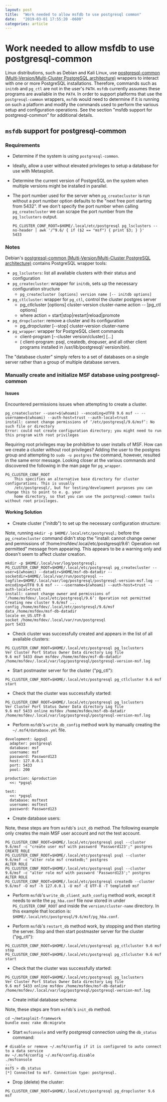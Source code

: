 ```yaml
---
layout: post
title:  "Work needed to allow msfdb to use postgresql common"
date:   "2019-03-01 17:55:20 -0600"
categories: article
---
```


# Work needed to allow msfdb to use postgresql-common

Linux distributions, such as Debian and Kali Linux, use [postgresql-common (Multi-Version/Multi-Cluster PostgreSQL architecture)](https://salsa.debian.org/postgresql/postgresql-common) wrappers to interact with one or more PostgreSQL installations. Therefore, commands such as `initdb` and `pg_ctl` are not in the user's `PATH`. `msfdb` currently assumes these programs are available in the `PATH`. In order to support platforms that use the `postgresql-common` wrappers, `msfdb` would need to determine if it is running on such a platform and modify the commands used to perform the various setup and configuration operations. See the section "msfdb support for postgresql-common" for additional details.

## `msfdb` support for postgresql-common

### Requirements

* Determine if the system is using `postgresql-common`.
* Ideally, allow a user without elevated privileges to setup a database for use with Metasploit.
* Determine the current version of PostgreSQL on the system when multiple versions might be installed in parallel.
* The port number used for the server when `pg_createcluster` is run without a port number option defaults to the "next free port starting from 5432". If we don't specify the port number when calling `pg_createcluster` we can scrape the port number from the `pg_lsclusters` output.

    ```
    PG_CLUSTER_CONF_ROOT=$HOME/.local/etc/postgresql pg_lsclusters --no-header | awk '/^9.6/ { if ($2 == "msf") { print $3; } }'
    5433
    ```

### Notes

Debian's [postgresql-common (Multi-Version/Multi-Cluster PostgreSQL architecture)](https://salsa.debian.org/postgresql/postgresql-common) contains PostgreSQL wrapper tools:

* `pg_lsclusters`: list all available clusters with their status and configuration
* `pg_createcluster`: wrapper for `initdb`, sets up the necessary configuration structure
    * `pg_createcluster [options] version name [-- initdb options]`
* `pg_ctlcluster`: wrapper for `pg_ctl`, control the cluster postgres server
    * pg_ctlcluster [options] cluster-version cluster-name action -- [pg_ctl options]
    * where action = start|stop|restart|reload|promote
* `pg_dropcluster`: remove a cluster and its configuration
    * pg_dropcluster [--stop] cluster-version cluster-name
* `pg_wrapper`: wrapper for PostgreSQL client commands
    * client-program [--cluster version/cluster] [...]
    * ( client-program: psql, createdb, dropuser, and all other client programs installed in /usr/lib/postgresql/ version/bin).

The "database cluster" simply refers to a set of databases on a single server rather than a group of multiple database servers.

### Manually create and initialize MSF database using postgresql-common

#### Issues

Encountered permissions issues when attempting to create a cluster.

```
pg_createcluster --user=$(whoami) --encoding=UTF8 9.6 msf -- --username=$(whoami) --auth-host=trust --auth-local=trust
install: cannot change permissions of ‘/etc/postgresql/9.6/msf’: No such file or directory
Error: could not create configuration directory; you might need to run this program with root privileges
```

Requiring root privileges may be prohibitive to user installs of MSF. How can we create a cluster without root privileges? Adding the user to the postgres group and attempting to `sudo -u postgres` the command, however, resulted in the same error message. Looking closer at the various commands and discovered the following in the man page for `pg_wrapper`.

```
PG_CLUSTER_CONF_ROOT
    This specifies an alternative base directory for cluster configurations. This is usually
    /etc/postgresql/, but for testing/development purposes you can change this to point to e. g. your
    home directory, so that you can use the postgresql-common tools without root privileges.
```

#### Working Solution

* Create cluster ("initdb") to set up the necessary configuration structure:

Note, running `mkdir -p $HOME/.local/etc/postgresql;` before the `pg_createcluster` command didn't stop the "install: cannot change owner and permissions of ‘/home/msfdev/.local/etc/postgresql/9.6’: Operation not permitted" message from appearing. This appears to be a warning only and doesn't seem to affect cluster creation.

```
mkdir -p $HOME/.local/var/log/postgresql; PG_CLUSTER_CONF_ROOT=$HOME/.local/etc/postgresql pg_createcluster --user=$(whoami) --datadir=$HOME/msf-db-datadir --socketdir=$HOME/.local/var/run/postgresql --logfile=$HOME/.local/var/log/postgresql/postgresql-version-msf.log --encoding=UTF8 9.6 msf -- --username=$(whoami) --auth-host=trust --auth-local=trust
install: cannot change owner and permissions of ‘/home/msfdev/.local/etc/postgresql/9.6’: Operation not permitted
Creating new cluster 9.6/msf ...
config /home/msfdev/.local/etc/postgresql/9.6/msf
data /home/msfdev/msf-db-datadir
locale en_US.UTF-8
socket /home/msfdev/.local/var/run/postgresql
port 5433
```

* Check cluster was successfully created and appears in the list of all available clusters:

```
PG_CLUSTER_CONF_ROOT=$HOME/.local/etc/postgresql pg_lsclusters
Ver Cluster Port Status Owner Data directory Log file
9.6 msf 5433 down msfdev /home/msfdev/msf-db-datadir /home/msfdev/.local/var/log/postgresql/postgresql-version-msf.log
```

* Start postmaster server for the cluster ("pg_ctl"):

```
PG_CLUSTER_CONF_ROOT=$HOME/.local/etc/postgresql pg_ctlcluster 9.6 msf start
```

* Check that the cluster was successfully started:

```
PG_CLUSTER_CONF_ROOT=$HOME/.local/etc/postgresql pg_lsclusters
Ver Cluster Port Status Owner Data directory Log file
9.6 msf 5433 online msfdev /home/msfdev/msf-db-datadir /home/msfdev/.local/var/log/postgresql/postgresql-version-msf.log
```

* Perform `msfdb`'s `write_db_config` method work by manually creating the `~/.msf4/database.yml` file.

```
development: &pgsql
  adapter: postgresql
  database: msf
  username: msf
  password: Password123
  host: 127.0.0.1
  port: 5433
  pool: 200

production: &production
  <<: *pgsql

test:
  <<: *pgsql
  database: msftest
  username: msftest
  password: Password123
```

* Create database users:

Note, these steps are from `msfdb`'s `init_db` method. The following example only creates the main MSF user account and not the test account.

```
PG_CLUSTER_CONF_ROOT=$HOME/.local/etc/postgresql psql --cluster 9.6/msf -c "create user msf with password 'Password123';" postgres
CREATE ROLE
PG_CLUSTER_CONF_ROOT=$HOME/.local/etc/postgresql psql --cluster 9.6/msf -c "alter role msf createdb;" postgres
ALTER ROLE
PG_CLUSTER_CONF_ROOT=$HOME/.local/etc/postgresql psql --cluster 9.6/msf -c "alter role msf with password 'Password123';" postgres
ALTER ROLE
PG_CLUSTER_CONF_ROOT=$HOME/.local/etc/postgresql createdb --cluster 9.6/msf -O msf -h 127.0.0.1 -U msf -E UTF-8 -T template0 msf
```

* Perform `msfdb`'s `write_db_client_auth_config` method work, except it needs to write the `pg_hba.conf` file now stored in under `PG_CLUSTER_CONF_ROOT` and inside the `version/cluster-name` directory. In this example that location is: `$HOME/.local/etc/postgresql/9.6/msf/pg_hba.conf`.

* Perform `msfdb`'s `restart_db` method work, by stopping and then starting the server. Stop and then start postmaster server for the cluster ("pg_ctl"):

```
PG_CLUSTER_CONF_ROOT=$HOME/.local/etc/postgresql pg_ctlcluster 9.6 msf stop
PG_CLUSTER_CONF_ROOT=$HOME/.local/etc/postgresql pg_ctlcluster 9.6 msf start
```

* Check that the cluster was successfully started:

```
PG_CLUSTER_CONF_ROOT=$HOME/.local/etc/postgresql pg_lsclusters
Ver Cluster Port Status Owner Data directory Log file
9.6 msf 5433 online msfdev /home/msfdev/msf-db-datadir /home/msfdev/.local/var/log/postgresql/postgresql-version-msf.log
```

* Create initial database schema:

Note, these steps are from `msfdb`'s `init_db` method.

```
cd ~/metasploit-framework
bundle exec rake db:migrate
```

* Start `msfconsole` and verify postgresql connection using the `db_status` command:

```
# disable or remove ~/.msf4/config if it is configured to auto connect to a data service
mv ~/.msf4/config ~/.msf4/config.disable
./msfconsole
...
msf5 > db_status 
[*] Connected to msf. Connection type: postgresql.
```

* Drop (delete) the cluster:

```
PG_CLUSTER_CONF_ROOT=$HOME/.local/etc/postgresql pg_dropcluster 9.6 msf
```